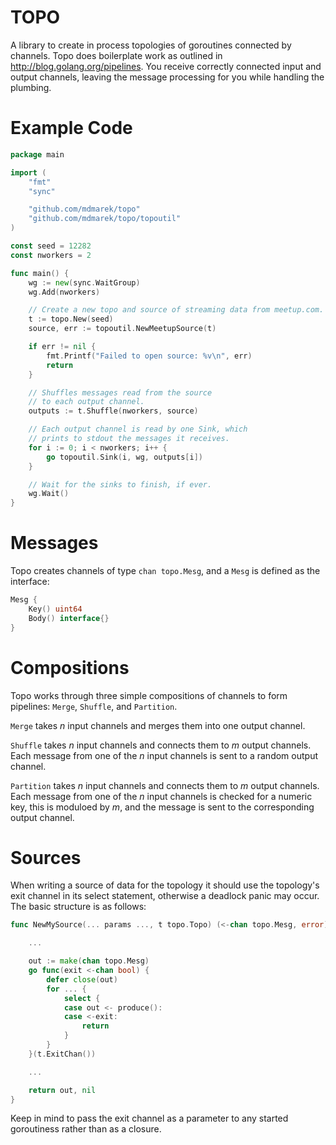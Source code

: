 TOPO
====

A library to create in process topologies of goroutines connected by channels.
Topo does boilerplate work as outlined in http://blog.golang.org/pipelines.
You receive correctly connected input and output channels, leaving the
message processing for you while handling the plumbing.

# Example Code

```go
package main

import (
	"fmt"
	"sync"

	"github.com/mdmarek/topo"
	"github.com/mdmarek/topo/topoutil"
)

const seed = 12282
const nworkers = 2

func main() {
	wg := new(sync.WaitGroup)
	wg.Add(nworkers)

	// Create a new topo and source of streaming data from meetup.com.
	t := topo.New(seed)
	source, err := topoutil.NewMeetupSource(t)

	if err != nil {
		fmt.Printf("Failed to open source: %v\n", err)
		return
	}

	// Shuffles messages read from the source
	// to each output channel.
	outputs := t.Shuffle(nworkers, source)

	// Each output channel is read by one Sink, which
	// prints to stdout the messages it receives.
	for i := 0; i < nworkers; i++ {
		go topoutil.Sink(i, wg, outputs[i])
	}

	// Wait for the sinks to finish, if ever.
	wg.Wait()
}
```

# Messages

Topo creates channels of type `chan topo.Mesg`, and a `Mesg` is defined as the
interface: 

```go
Mesg { 
	Key() uint64
	Body() interface{}
}
```

# Compositions

Topo works through three simple compositions of channels to form pipelines: 
`Merge`, `Shuffle`, and `Partition`.

`Merge` takes _n_ input channels and merges them into one output channel.

`Shuffle` takes _n_ input channels and connects them to _m_ output channels. Each
message from one of the _n_ input channels is sent to a random output channel.

`Partition` takes _n_ input channels and connects them to _m_ output channels. Each
message from one of the _n_ input channels is checked for a numeric key, this is
moduloed by _m_, and the message is sent to the corresponding output channel.

# Sources

When writing a source of data for the topology it should use the topology's exit channel
in its select statement, otherwise a deadlock panic may occur. The basic structure is
as follows:

```go
func NewMySource(... params ..., t topo.Topo) (<-chan topo.Mesg, error) {

	...

	out := make(chan topo.Mesg)
	go func(exit <-chan bool) {
		defer close(out)
		for ... {
			select {
			case out <- produce():
			case <-exit:
				return
			}
		}
	}(t.ExitChan())

	...

	return out, nil
}
```

Keep in mind to pass the exit channel as a parameter to any started goroutiness rather
than as a closure.